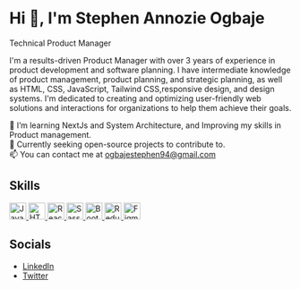 # Hi 👋, I'm Stephen Annozie Ogbaje
Technical Product Manager

I'm a results-driven Product Manager with over 3 years of experience in product development and software planning. I have intermediate knowledge of product management, product planning, and strategic planning, as well as HTML, CSS, JavaScript, Tailwind CSS,responsive design, and design systems. I'm dedicated to creating and optimizing user-friendly web solutions and interactions for organizations to help them achieve their goals.

🔭 I’m learning NextJs and System Architecture, and Improving my skills in Product management.  
🚀 Currently seeking open-source projects to contribute to.  
📫 You can contact me at [ogbajestephen94@gmail.com](mailto:ogbajestephen94@gmail.com)  

## Skills

<a href="https://developer.mozilla.org/en-US/docs/Web/JavaScript">
  <img src="https://cdn.jsdelivr.net/gh/devicons/devicon/icons/javascript/javascript-original.svg" alt="JavaScript" width="30" height="30"/>
</a>
<a href="https://developer.mozilla.org/en-US/docs/Web/Guide/HTML/HTML5">
  <img src="https://cdn.jsdelivr.net/gh/devicons/devicon/icons/html5/html5-original.svg" alt="HTML5" width="30" height="30"/>
</a>
<a href="https://reactjs.org/">
  <img src="https://cdn.jsdelivr.net/gh/devicons/devicon/icons/react/react-original.svg" alt="React" width="30" height="30"/>
</a>
<a href="https://sass-lang.com/">
  <img src="https://cdn.jsdelivr.net/gh/devicons/devicon/icons/sass/sass-original.svg" alt="Sass" width="30" height="30"/>
</a>
<a href="https://getbootstrap.com/">
  <img src="https://cdn.jsdelivr.net/gh/devicons/devicon/icons/bootstrap/bootstrap-original.svg" alt="Bootstrap" width="30" height="30"/>
</a>
<a href="https://redux.js.org/">
  <img src="https://cdn.jsdelivr.net/gh/devicons/devicon/icons/redux/redux-original.svg" alt="Redux" width="30" height="30"/>
</a>
<a href="https://www.figma.com/">
  <img src="https://cdn.jsdelivr.net/gh/devicons/devicon/icons/figma/figma-original.svg" alt="Figma" width="30" height="30"/>
</a>
</a>

## Socials

- [LinkedIn](https://www.linkedin.com/in/stephen-ogbaje/)
- [Twitter](https://x.com/iamsirsteve)
